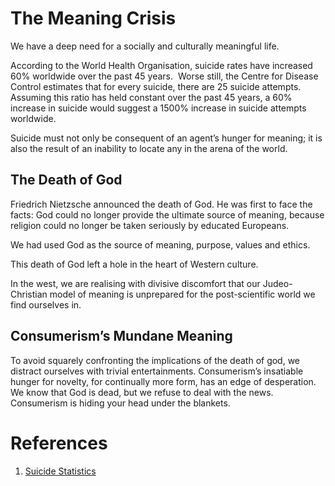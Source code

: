 # The Meaning Crisis

We have a deep need for a socially and culturally meaningful life. 

According to the World Health Organisation, suicide rates have increased 60% worldwide over the past 45 years.  Worse still, the Centre for Disease Control estimates that for every suicide, there are 25 suicide attempts. Assuming this ratio has held constant over the past 45 years, a 60% increase in suicide would suggest a 1500% increase in suicide attempts worldwide.

Suicide must not only be consequent of an agent’s hunger for meaning; it is also the result of an inability to locate any in the arena of the world.

## The Death of God
Friedrich Nietzsche announced the death of God. He was first to face the facts: God could no longer provide the ultimate source of meaning, because religion could no longer be taken seriously by educated Europeans.

We had used God as the source of meaning, purpose, values and ethics.

This death of God left a hole in the heart of Western culture.

In the west, we are realising with divisive discomfort that our Judeo-Christian model of meaning is unprepared for the post-scientific world we find ourselves in.

## Consumerism’s Mundane Meaning
To avoid squarely confronting the implications of the death of god, we distract ourselves with trivial entertainments.  Consumerism’s insatiable hunger for novelty, for continually more form, has an edge of desperation. We know that God is dead, but we refuse to deal with the news. Consumerism is hiding your head under the blankets.

# References
1. [Suicide Statistics][1]

[1]:	https://www.befrienders.org/suicide-statistics